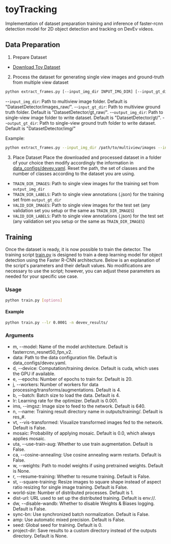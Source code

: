 # toyTracking
Implementation of dataset preparation training and inference of faster-rcnn detection model for 2D object detection and tracking on DevEv videos.

## Data Preparation

1. Prepare Dataset


- [Download Toy Dataset](https://drive.google.com/file/d/1r_pjyqLFOP8sO1dYC_zZSUqJ5PBZ4LLm/view?usp=drive_link)

2. Process the dataset for generating single view images and ground-truth from multiple view dataset
```bash
python extract_frames.py [--input_img_dir INPUT_IMG_DIR] [--input_gt_dir INPUT_GT_DIR] [--output_img_dir OUTPUT_IMG_DIR] [--output_gt_dir OUTPUT_GT_DIR]
```
--`input_img_dir`: Path to multiview image folder. Default is "DatasetDetector/images_raw/".
--`input_gt_dir`: Path to multiview ground truth folder. Default is "DatasetDetector/gt_raw/".
--`output_img_dir`: Path to single-view image folder to write dataset. Default is "DatasetDetector/gt/".
--`output_gt_dir`: Path to single-view ground truth folder to write dataset. Default is "DatasetDetector/img/"


Example:
```bash 
python extract_frames.py --input_img_dir /path/to/multiview/images --input_gt_dir /path/to/multiview/gt --output_img_dir /path/to/singleview/images --output_gt_dir /path/to/singleview/gt
```

3. Place Dataset
Place the downloaded and processed dataset in a folder of your choice then modify accordingly the information in [data_configs/devev.yaml](data_configs/devev.yaml). Reset the path, the set of classes and the number of classes according to the dataset you are using.
- `TRAIN_DIR_IMAGES`: Path to single view images for the training set from `output_img_dir`
- `TRAIN_DIR_LABELS`: Path to single view annotations (.json) for the training set from `output_gt_dir`
- `VALID_DIR_IMAGES`: Path to single view images for the test set (any validation set you setup or the same as `TRAIN_DIR_IMAGES`)
- `VALID_DIR_LABELS`: Path to single view annotations (.json) for the test set (any validation set you setup or the same as `TRAIN_DIR_IMAGES`)

## Training

Once the dataset is ready, it is now possible to train the detector. The training script [train.py](train.py) is designed to train a deep learning model for object detection using the Faster R-CNN architecture. Below is an explanation of the script's parameters and their default values. No modifications are necessary to use the script; however, you can adjust these parameters as needed for your specific use case.

### Usage

```bash
python train.py [options]
```

#### Example
```bash
python train.py --lr 0.0001 -n devev_results/
```

### Arguments
- m, --model: Name of the model architecture. Default is fasterrcnn_resnet50_fpn_v2.
- data: Path to the data configuration file. Default is data_configs/devev.yaml.
- d, --device: Computation/training device. Default is cuda, which uses the GPU if available.
- e, --epochs: Number of epochs to train for. Default is 20.
- j, --workers: Number of workers for data processing/transforms/augmentations. Default is 4.
- b, --batch: Batch size to load the data. Default is 4.
- lr: Learning rate for the optimizer. Default is 0.001.
- ims, --imgsz: Image size to feed to the network. Default is 640.
- n, --name: Training result directory name in outputs/training/. Default is res_#.
- vt, --vis-transformed: Visualize transformed images fed to the network. Default is False.
- mosaic: Probability of applying mosaic. Default is 0.0, which always applies mosaic.
- uta, --use-train-aug: Whether to use train augmentation. Default is False.
- ca, --cosine-annealing: Use cosine annealing warm restarts. Default is False.
- w, --weights: Path to model weights if using pretrained weights. Default is None.
- r, --resume-training: Whether to resume training. Default is False.
- st, --square-training: Resize images to square shape instead of aspect ratio resizing for single image training. Default is False.
- world-size: Number of distributed processes. Default is 1.
- dist-url: URL used to set up the distributed training. Default is env://.
- dw, --disable-wandb: Whether to disable Weights & Biases logging. Default is False.
- sync-bn: Use synchronized batch normalization. Default is False.
- amp: Use automatic mixed precision. Default is False.
- seed: Global seed for training. Default is 0.
- project-dir: Save results to a custom directory instead of the outputs directory. Default is None.

